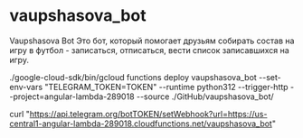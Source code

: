 # vaupshasova_bot
Vaupshasova Bot
Это бот, который помогает друзьям собирать состав на игру в футбол - записаться, отписаться, вести список записавшихся на игру.

./google-cloud-sdk/bin/gcloud functions deploy vaupshasova_bot --set-env-vars "TELEGRAM_TOKEN=TOKEN" --runtime python312 --trigger-http --project=angular-lambda-289018 --source ./GitHub/vaupshasova_bot/


curl "https://api.telegram.org/botTOKEN/setWebhook?url=https://us-central1-angular-lambda-289018.cloudfunctions.net/vaupshasova_bot"
